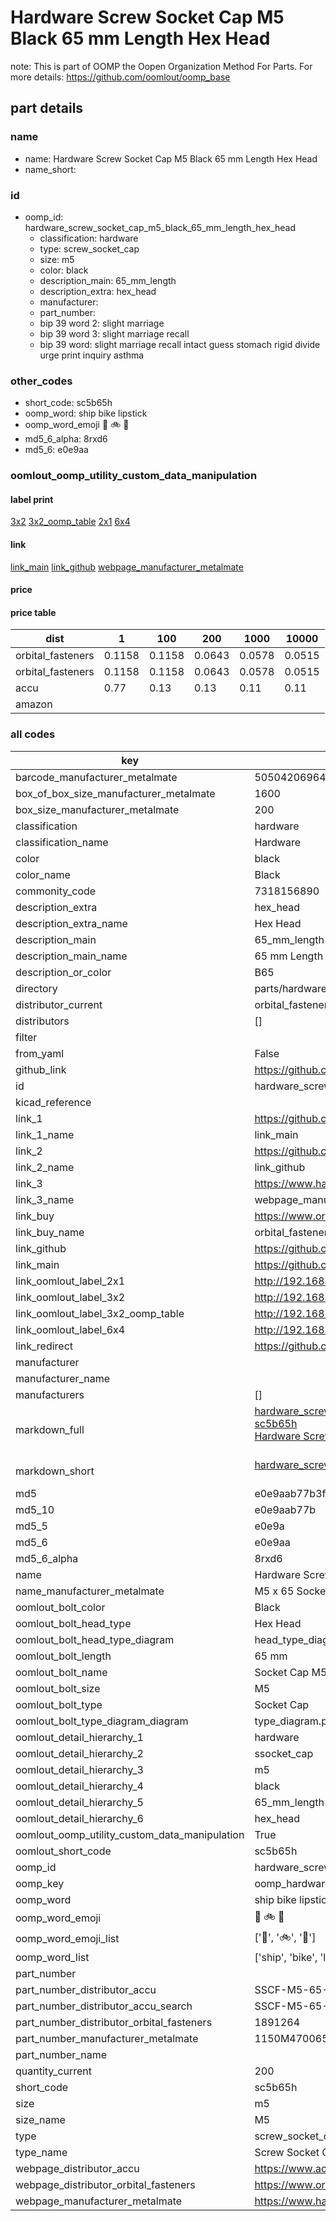 # Hardware Screw Socket Cap M5 Black 65 mm Length Hex Head  

note: This is part of OOMP the Oopen Organization Method For Parts. For more details: https://github.com/oomlout/oomp_base

##  part details
  







### name
* name: Hardware Screw Socket Cap M5 Black 65 mm Length Hex Head
* name_short: 
### id
* oomp_id: hardware_screw_socket_cap_m5_black_65_mm_length_hex_head
  * classification: hardware
  * type: screw_socket_cap
  * size: m5
  * color: black
  * description_main: 65_mm_length
  * description_extra: hex_head
  * manufacturer: 
  * part_number: 
  * bip 39 word 2: slight marriage
  * bip 39 word 3: slight marriage recall
  * bip 39 word: slight marriage recall intact guess stomach rigid divide urge print inquiry asthma

### other_codes
* short_code: sc5b65h
* oomp_word: ship bike lipstick
* oomp_word_emoji :ship: :bike: :lipstick:
* md5_6_alpha: 8rxd6
* md5_6: e0e9aa






### oomlout_oomp_utility_custom_data_manipulation
#### label print
[3x2](http://192.168.1.245:1112/?label=oomp%208rxd6)
[3x2_oomp_table](http://192.168.1.108:1112/?label=oomp%208rxd6)
[2x1](http://192.168.1.242:1112/?label=oomp%208rxd6)
[6x4](http://192.168.1.55:1112/?label=oomp%208rxd6)    

#### link

[link_main](https://github.com/oomlout/oomlout_oomp_version_1_messy/tree/main/parts/hardware_screw_socket_cap_m5_black_65_mm_length_hex_head) [link_github](https://github.com/oomlout/oomlout_oomp_version_1_messy/tree/main/parts/hardware_screw_socket_cap_m5_black_65_mm_length_hex_head) [webpage_manufacturer_metalmate](https://www.harclob2b.com/m5-x-65-socket-cap-screw-gr12-9-self-colour-din-91-1150m470065)                            

#### price

#### price table
| dist | 1 | 100 | 200 | 1000 | 10000 |
|------|---|-----|-----|------|-------|
| orbital_fasteners | 0.1158 | 0.1158 | 0.0643 | 0.0578 | 0.0515 |
| orbital_fasteners | 0.1158 | 0.1158 | 0.0643 | 0.0578 | 0.0515 | 
| accu | 0.77 | 0.13 | 0.13 | 0.11 | 0.11 | 
| amazon |  |  |  |  |  | 















### all codes 
| key | value |  
| --- | --- |  
| barcode_manufacturer_metalmate | 5050420696418 |  
| box_of_box_size_manufacturer_metalmate | 1600 |  
| box_size_manufacturer_metalmate | 200 |  
| classification | hardware |  
| classification_name | Hardware |  
| color | black |  
| color_name | Black |  
| commonity_code | 7318156890 |  
| description_extra | hex_head |  
| description_extra_name | Hex Head |  
| description_main | 65_mm_length |  
| description_main_name | 65 mm Length |  
| description_or_color | B65 |  
| directory | parts/hardware_screw_socket_cap_m5_black_65_mm_length_hex_head |  
| distributor_current | orbital_fasteners |  
| distributors | [] |  
| filter |  |  
| from_yaml | False |  
| github_link | https://github.com/oomlout/oomlout_oomp_part_src/tree/main/parts/hardware_screw_socket_cap_m5_black_65_mm_length_hex_head |  
| id | hardware_screw_socket_cap_m5_black_65_mm_length_hex_head |  
| kicad_reference |  |  
| link_1 | https://github.com/oomlout/oomlout_oomp_version_1_messy/tree/main/parts/hardware_screw_socket_cap_m5_black_65_mm_length_hex_head |  
| link_1_name | link_main |  
| link_2 | https://github.com/oomlout/oomlout_oomp_version_1_messy/tree/main/parts/hardware_screw_socket_cap_m5_black_65_mm_length_hex_head |  
| link_2_name | link_github |  
| link_3 | https://www.harclob2b.com/m5-x-65-socket-cap-screw-gr12-9-self-colour-din-91-1150m470065 |  
| link_3_name | webpage_manufacturer_metalmate |  
| link_buy | https://www.orbitalfasteners.co.uk/products/m5-x-65-socket-cap-screw-high-tensile-grade-12-9-self-colour |  
| link_buy_name | orbital_fasteners |  
| link_github | https://github.com/oomlout/oomlout_oomp_version_1_messy/tree/main/parts/hardware_screw_socket_cap_m5_black_65_mm_length_hex_head |  
| link_main | https://github.com/oomlout/oomlout_oomp_version_1_messy/tree/main/parts/hardware_screw_socket_cap_m5_black_65_mm_length_hex_head |  
| link_oomlout_label_2x1 | http://192.168.1.242:1112/?label=oomp%208rxd6 |  
| link_oomlout_label_3x2 | http://192.168.1.245:1112/?label=oomp%208rxd6 |  
| link_oomlout_label_3x2_oomp_table | http://192.168.1.108:1112/?label=oomp%208rxd6 |  
| link_oomlout_label_6x4 | http://192.168.1.55:1112/?label=oomp%208rxd6 |  
| link_redirect | https://github.com/oomlout/oomlout_oomp_version_1_messy/tree/main/parts/hardware_screw_socket_cap_m5_black_65_mm_length_hex_head |  
| manufacturer |  |  
| manufacturer_name |  |  
| manufacturers | [] |  
| markdown_full | [hardware_screw_socket_cap_m5_black_65_mm_length_hex_head](none)<br>[sc5b65h](none)<br>[Hardware Screw Socket Cap M5 Black 65 Mm Length Hex Head](none)<br><br> |  
| markdown_short | [hardware_screw_socket_cap_m5_black_65_mm_length_hex_head](none)<br><br> |  
| md5 | e0e9aab77b3ff73f58b3b75966e2165d |  
| md5_10 | e0e9aab77b |  
| md5_5 | e0e9a |  
| md5_6 | e0e9aa |  
| md5_6_alpha | 8rxd6 |  
| name | Hardware Screw Socket Cap M5 Black 65 mm Length Hex Head |  
| name_manufacturer_metalmate | M5 x 65 Socket Cap Screw Gr12.9 Self Colour DIN 912 165 |  
| oomlout_bolt_color | Black |  
| oomlout_bolt_head_type | Hex Head |  
| oomlout_bolt_head_type_diagram | head_type_diagram.png |  
| oomlout_bolt_length | 65 mm |  
| oomlout_bolt_name | Socket Cap M5X65 mm Black (Hex Head) |  
| oomlout_bolt_size | M5 |  
| oomlout_bolt_type | Socket Cap |  
| oomlout_bolt_type_diagram_diagram | type_diagram.png |  
| oomlout_detail_hierarchy_1 | hardware |  
| oomlout_detail_hierarchy_2 | ssocket_cap |  
| oomlout_detail_hierarchy_3 | m5 |  
| oomlout_detail_hierarchy_4 | black |  
| oomlout_detail_hierarchy_5 | 65_mm_length |  
| oomlout_detail_hierarchy_6 | hex_head |  
| oomlout_oomp_utility_custom_data_manipulation | True |  
| oomlout_short_code | sc5b65h |  
| oomp_id | hardware_screw_socket_cap_m5_black_65_mm_length_hex_head |  
| oomp_key | oomp_hardware_screw_socket_cap_m5_black_65_mm_length_hex_head |  
| oomp_word | ship bike lipstick |  
| oomp_word_emoji | :ship: :bike: :lipstick: |  
| oomp_word_emoji_list | [':ship:', ':bike:', ':lipstick:'] |  
| oomp_word_list | ['ship', 'bike', 'lipstick'] |  
| part_number |  |  
| part_number_distributor_accu | SSCF-M5-65-12.9 |  
| part_number_distributor_accu_search | SSCF-M5-65-12.9+-zinc |  
| part_number_distributor_orbital_fasteners | 1891264 |  
| part_number_manufacturer_metalmate | 1150M470065 |  
| part_number_name |  |  
| quantity_current | 200 |  
| short_code | sc5b65h |  
| size | m5 |  
| size_name | M5 |  
| type | screw_socket_cap |  
| type_name | Screw Socket Cap |  
| webpage_distributor_accu | https://www.accu.co.uk/metric-cap-head-screws/16055-SSC-M5-65-12-9 |  
| webpage_distributor_orbital_fasteners | https://www.orbitalfasteners.co.uk/products/m5-x-65-socket-cap-screw-high-tensile-grade-12-9-self-colour |  
| webpage_manufacturer_metalmate | https://www.harclob2b.com/m5-x-65-socket-cap-screw-gr12-9-self-colour-din-91-1150m470065 |  
